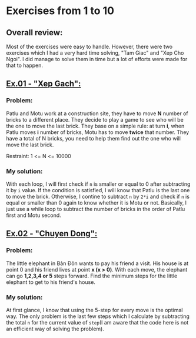 # Exercises from 1 to 10
## Overall review:
Most of the exercises were easy to handle. However, there were two exercises which I had a very hard time solving, "Tam Giac" and "Xep Cho Ngoi". I did manage to solve them in time but a lot of efforts were made for that to happen.
## [Ex.01 - "Xep Gach":](Code-Files/01-XepGach.cpp)
### Problem:
Patlu and Motu work at a construction site, they have to move **N** number of bricks to a different place. They decide to play a game to see who will be the one to move the last brick. They base on a simple rule: at turn **i**, when Patlu moves **i** number of bricks, Motu has to move **twice** that number. They have a total of N bricks, you need to help them find out the one who will move the last brick.

Restraint: 1 <= N <= 10000
### My solution:
With each loop, I will first check if `n` is smaller or equal to 0 after subtracting it by `i` value. If the condition is satisfied, I will know that Patlu is the last one to move the brick. Otherwise, I contine to subtract `n` by `2*i` and check if `n` is equal or smaller than 0 again to know whether it is Motu or not. Basically, I just use a while loop to subtract the number of bricks in the order of Patlu first and Motu second.
## [Ex.02 - "Chuyen Dong":](Code-Files/02-ChuyenDong.cpp)
### Problem:
The little elephant in Bản Đôn wants to pay his friend a visit. His house is at point 0 and his friend lives at point **x (x > 0)**.
With each move, the elephant can go **1,2,3,4 or 5** steps forward. Find the minimum steps for the little elephant to get to his friend's house.
### My solution:
At first glance, I know that using the 5-step for every move is the optimal way. The only problem is the last few steps which I calculate by subtracting the total `n` for the current value of `step`(I am aware that the code here is not an efficient way of solving the problem).
